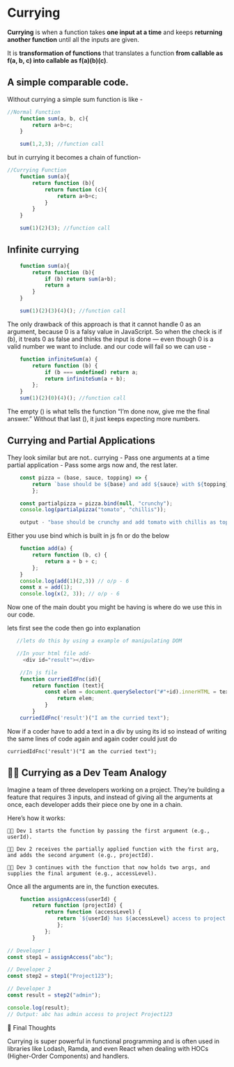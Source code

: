 # Currying
**Currying** is when a function takes **one input at a time** and keeps **returning another function** until all the inputs are given. 

It is **transformation of functions** that translates a function **from callable as f(a, b, c) into callable as f(a)(b)(c)**.

## A simple comparable code.

Without currying a simple sum function is like - 
```js
//Normal Function
    function sum(a, b, c){
        return a+b+c;
    }

    sum(1,2,3); //function call
```
but in currying it becomes a chain of function- 

```js
//Currying Function
    function sum(a){
        return function (b){
            return function (c){
                return a+b+c;
            }
        }
    }

    sum(1)(2)(3); //function call
```
## Infinite currying

```js
    function sum(a){
        return function (b){
            if (b) return sum(a+b);
            return a
        }
    }

    sum(1)(2)(3)(4)(); //function call
```
The only drawback of this approach is that it cannot handle 0 as an argument, because 0 is a falsy value in JavaScript.
So when the check is if (b), it treats 0 as false and thinks the input is done — even though 0 is a valid number we want to include. and our code will fail so we can use -

```js
    function infiniteSum(a) {
        return function (b) {
            if (b === undefined) return a;
            return infiniteSum(a + b);
        };
    }
    sum(1)(2)(0)(4)(); //function call
```
The empty () is what tells the function “I’m done now, give me the final answer.”
Without that last (), it just keeps expecting more numbers.

## Currying and Partial Applications

They look similar but are not..
currying - Pass one arguments at a time
partial application - Pass some args now and, the rest later.

```js
    const pizza = (base, sauce, topping) => {
        return `base should be ${base} and add ${sauce} with ${topping} as topping`;
        };

    const partialpizza = pizza.bind(null, "crunchy");
    console.log(partialpizza("tomato", "chillis"));

    output - "base should be crunchy and add tomato with chillis as topping"
```

Either you use bind which is built in js fn or do the below

```js
    function add(a) {
        return function (b, c) {
            return a + b + c;
        };
    }       
    console.log(add(1)(2,3)) // o/p - 6
    const x = add(1);
    console.log(x(2, 3)); // o/p - 6
```
Now one of the main doubt you might be having is where do we use this in our code.

lets first see the code then go into explanation 

```js
   //lets do this by using a example of manipulating DOM 

   //In your html file add-
     <div id="result"></div>

    //In js file
    function curriedIdFnc(id){
        return function (text){
            const elem = document.querySelector("#"+id).innerHTML = text;
                return elem;
            }
        }
    curriedIdFnc('result')("I am the curried text");

```

Now if a coder have to add a text in a div by using its id so instead of writing the same lines of code again and again coder could just do 
    
    curriedIdFnc('result')("I am the curried text");

## 🧑‍💻 Currying as a Dev Team Analogy

Imagine a team of three developers working on a project. They’re building a feature that requires 3 inputs, and instead of giving all the arguments at once, each developer adds their piece one by one in a chain.

Here’s how it works:

    🧑‍💻 Dev 1 starts the function by passing the first argument (e.g., userId).

    👨‍💻 Dev 2 receives the partially applied function with the first arg, and adds the second argument (e.g., projectId).

    👩‍💻 Dev 3 continues with the function that now holds two args, and supplies the final argument (e.g., accessLevel).

Once all the arguments are in, the function executes.

```js
    function assignAccess(userId) {
        return function (projectId) {
            return function (accessLevel) {
                return `${userId} has ${accessLevel} access to project ${projectId}`;
                };
            };
        }

// Developer 1
const step1 = assignAccess("abc");

// Developer 2
const step2 = step1("Project123");

// Developer 3
const result = step2("admin");

console.log(result);
// Output: abc has admin access to project Project123

```
👏 Final Thoughts

Currying is super powerful in functional programming and is often used in libraries like Lodash, Ramda, and even React when dealing with HOCs (Higher-Order Components) and handlers.